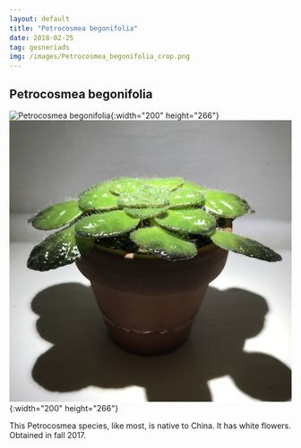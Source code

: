 ```yaml
---
layout: default
title: "Petrocosmea begonifolia"
date: 2018-02-25
tag: gesneriads
img: /images/Petrocosmea_begonifolia_crop.png
---
```


## Petrocosmea begonifolia

![Petrocosmea begonifolia](/images/Petrocosmea_begonifolia_1_1.png){:width="200" height="266"}
![Petrocosmea begonifolia](/images/Petrocosmea_begonifolia_2_1.png){:width="200" height="266"}

This Petrocosmea species, like most, is native to China. It has white flowers. Obtained in fall 2017. 
